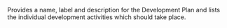 Provides a name, label and description for the Development Plan and lists the individual development activities which should take place.